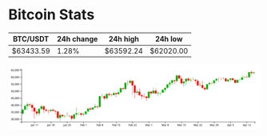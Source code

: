 # Bitcoin Stats

BTC/USDT|24h change|24h high|24h low|
|---|---|---|---|
|$63433.59|1.28%|$63592.24|$62020.00|

<img src="./chart.svg">
